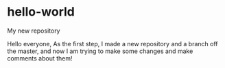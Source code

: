 # hello-world
My new repository

Hello everyone, 
As the first step, I made a new repository and a branch off the master, and now I am trying to make some changes and make comments about them!
